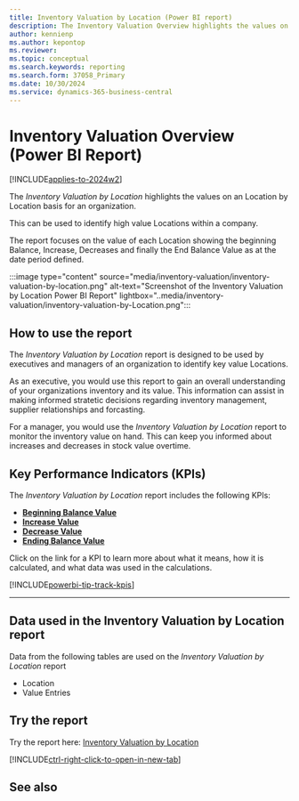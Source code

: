 ```yaml
---
title: Inventory Valuation by Location (Power BI report)
description: The Inventory Valuation Overview highlights the values on an Location by Location basis for an organization.
author: kennienp
ms.author: kepontop
ms.reviewer: 
ms.topic: conceptual
ms.search.keywords: reporting
ms.search.form: 37058_Primary
ms.date: 10/30/2024
ms.service: dynamics-365-business-central
---
```


# Inventory Valuation Overview (Power BI Report)
[!INCLUDE[applies-to-2024w2](includes/applies-to-2024w2.md)]


The *Inventory Valuation by Location* highlights the values on an Location by Location basis for an organization. 

This can be used to identify high value Locations within a company.

The report focuses on the value of each Location showing the beginning Balance, Increase, Decreases and finally the End Balance Value as at the date period defined. 

:::image type="content" source="media/inventory-valuation/inventory-valuation-by-location.png" alt-text="Screenshot of the Inventory Valuation by Location Power BI Report" lightbox="..media/inventory-valuation/inventory-valuation-by-Location.png":::

## How to use the report

The *Inventory Valuation by Location* report is designed to be used by executives and managers of an organization to identify key value Locations. 

As an executive, you would use this report to gain an overall understanding of your organizations inventory and its value. This information can assist in making informed stratetic decisions regarding inventory management, supplier relationships and forcasting.

For a manager, you would use the *Inventory Valuation by Location* report to monitor the inventory value on hand. This can keep you informed about increases and decreases in stock value overtime.

## Key Performance Indicators (KPIs)

The *Inventory Valuation by Location* report includes the following KPIs:

- [**Beginning Balance Value**](###)
- [**Increase Value**](###)
- [**Decrease Value**](###)
- [**Ending Balance Value**](###)

Click on the link for a KPI to learn more about what it means, how it is calculated, and what data was used in the calculations.

[!INCLUDE[powerbi-tip-track-kpis](../includes/powerbi-tip-track-kpis.md)]

---
## Data used in the Inventory Valuation by Location report

Data from the following tables are used on the *Inventory Valuation by Location* report
- Location 
- Value Entries

## Try the report

Try the report here: [Inventory Valuation by Location](https://businesscentral.dynamics.com?page=37058)

[!INCLUDE[ctrl-right-click-to-open-in-new-tab](../includes/ctrl-right-click-to-open-in-new-tab.md)]
## See also